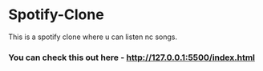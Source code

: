 # Spotify-Clone
This is a spotify clone where u can listen nc songs.
### You can check this out here - http://127.0.0.1:5500/index.html
